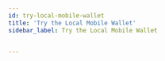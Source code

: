 ```yaml
---
id: try-local-mobile-wallet
title: 'Try the Local Mobile Wallet'
sidebar_label: Try the Local Mobile Wallet


---
```



